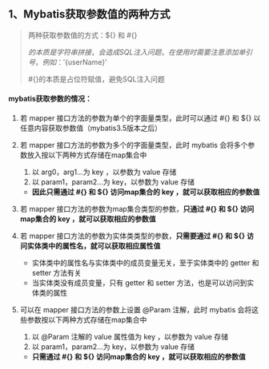 ## 1、Mybatis获取参数值的两种方式

>两种获取参数值的方式：${} 和 #{}
>
>${}的本质是字符串拼接，会造成SQL注入问题，在使用时需要注意添加单引号，例如：'${userName}'
>
>#{}的本质是占位符赋值，避免SQL注入问题

#### mybatis获取参数的情况：

1. 若 mapper 接口方法的参数为单个的字面量类型，此时可以通过 #{} 和 ${} 以任意内容获取参数值（mybatis3.5版本之后）

2. 若 mapper 接口方法的参数为多个的字面量类型，此时 mybatis 会将多个参数放入按以下两种方式存储在map集合中

   1. 以 arg0，arg1...为 key ，以参数为 value 存储
   2. 以 param1，param2...为 key，以参数为 value 存储 

   - **因此只需通过 #{} 和 ${} 访问map集合的 key ，就可以获取相应的参数值**

3. 若 mapper 接口方法的参数为map集合类型的参数，**只通过 #{} 和 ${} 访问map集合的 key ，就可以获取相应的参数值**

4. 若 mapper 接口方法的参数为实体类类型的参数，**只需要通过 #{} 和 ${} 访问实体类中的属性名，就可以获取相应属性值**

   - 实体类中的属性名与实体类中的成员变量无关，至于实体类中的 getter 和 setter 方法有关
   - 当实体类没有成员变量，只有 getter 和 setter 方法，也是可以访问到实体类的属性

5. 可以在 mapper 接口方法的参数上设置 @Param 注解，此时 mybatis 会将这些参数按以下两种方式存储在map集合中

   1. 以 @Param 注解的 value 属性值为 key ，以参数为 value 存储
   2. 以 param1，param2...为 key，以参数为 value 存储 

   - **只需通过 #{} 和 ${} 访问map集合的 key ，就可以获取相应的参数值**